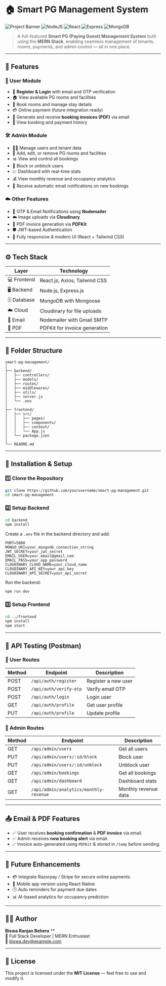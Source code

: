 

# 🏠 Smart PG Management System

![Project Banner](https://img.shields.io/badge/MERN-Stack-blue?style=for-the-badge&logo=mongodb)
![NodeJS](https://img.shields.io/badge/Node.js-43853D?style=for-the-badge&logo=node.js&logoColor=white)
![React](https://img.shields.io/badge/React-20232A?style=for-the-badge&logo=react&logoColor=61DAFB)
![Express](https://img.shields.io/badge/Express.js-404D59?style=for-the-badge)
![MongoDB](https://img.shields.io/badge/MongoDB-4EA94B?style=for-the-badge&logo=mongodb&logoColor=white)

> A full-featured **Smart PG (Paying Guest) Management System** built using the **MERN Stack**, enabling seamless management of tenants, rooms, payments, and admin control — all in one place.

---

## 🚀 Features

### 👤 User Module
- 🔐 **Register & Login** with email and OTP verification  
- 🏠 View available PG rooms and facilities  
- 📅 Book rooms and manage stay details  
- 💳 Online payment (future integration ready)  
- 📃 Generate and receive **booking invoices (PDF)** via email  
- 🧾 View booking and payment history  

### 🛠️ Admin Module
- 👨‍💼 Manage users and tenant data  
- 🏢 Add, edit, or remove PG rooms and facilities  
- 📊 View and control all bookings  
- 🚫 Block or unblock users  
- 📈 Dashboard with real-time stats  
- 💰 View monthly revenue and occupancy analytics  
- 📩 Receive automatic email notifications on new bookings  

### ☁️ Other Features
- 📧 OTP & Email Notifications using **Nodemailer**  
- ☁️ Image uploads via **Cloudinary**  
- 📑 PDF invoice generation via **PDFKit**  
- 🛡️ JWT-based Authentication  
- 📱 Fully responsive & modern UI (React + Tailwind CSS)  

---

## ⚙️ Tech Stack

| Layer | Technology |
|-------|-------------|
| 💻 Frontend | React.js, Axios, Tailwind CSS |
| 🖥 Backend | Node.js, Express.js |
| 🗄 Database | MongoDB with Mongoose |
| ☁️ Cloud | Cloudinary for file uploads |
| 📧 Email | Nodemailer with Gmail SMTP |
| 🧾 PDF | PDFKit for invoice generation |

---

## 🧩 Folder Structure

```
smart-pg-management/
│
├── backend/
│   ├── controllers/
│   ├── models/
│   ├── routes/
│   ├── middlewares/
│   ├── utils/
│   ├── server.js
│   └── .env
│
├── frontend/
│   ├── src/
│   │   ├── pages/
│   │   ├── components/
│   │   ├── context/
│   │   └── App.js
│   └── package.json
│
└── README.md
```

---

## 🔧 Installation & Setup

### 1️⃣ Clone the Repository
```bash
git clone https://github.com/yourusername/smart-pg-management.git
cd smart-pg-management
```

### 2️⃣ Setup Backend
```bash
cd backend
npm install
```

Create a `.env` file in the backend directory and add:

```env
PORT=5000
MONGO_URI=your_mongodb_connection_string
JWT_SECRET=your_jwt_secret
EMAIL_USER=your_email@gmail.com
EMAIL_PASS=your_app_password
CLOUDINARY_CLOUD_NAME=your_cloud_name
CLOUDINARY_API_KEY=your_api_key
CLOUDINARY_API_SECRET=your_api_secret
```

Run the backend:
```bash
npm run dev
```

### 3️⃣ Setup Frontend
```bash
cd ../frontend
npm install
npm start
```

---

## 🧪 API Testing (Postman)

### 🔹 User Routes
| Method | Endpoint | Description |
|--------|-----------|-------------|
| POST | `/api/auth/register` | Register a new user |
| POST | `/api/auth/verify-otp` | Verify email OTP |
| POST | `/api/auth/login` | Login user |
| GET | `/api/auth/profile` | Get user profile |
| PUT | `/api/auth/profile` | Update profile |

### 🔹 Admin Routes
| Method | Endpoint | Description |
|--------|-----------|-------------|
| GET | `/api/admin/users` | Get all users |
| PUT | `/api/admin/users/:id/block` | Block user |
| PUT | `/api/admin/users/:id/unblock` | Unblock user |
| GET | `/api/admin/bookings` | Get all bookings |
| GET | `/api/admin/dashboard` | Dashboard stats |
| GET | `/api/admin/analytics/monthly-revenue` | Monthly revenue data |

---

## 📤 Email & PDF Features

- ✅ User receives **booking confirmation** & **PDF invoice** via email.  
- ✅ Admin receives **new booking alert** via email.  
- ✅ Invoice auto-generated using `PDFKit` & stored in `/temp` before sending.

---

## 🧠 Future Enhancements

- 💳 Integrate Razorpay / Stripe for secure online payments  
- 📱 Mobile app version using React Native  
- 🕒 Auto reminders for payment due dates  
- 📊 AI-based analytics for occupancy prediction  

---

## 🧑‍💻 Author

**Biswa Ranjan Behera**
**  
🚀 Full Stack Developer | MERN Enthusiast  
📧 [biswa.dev@example.com](mailto:biswa.dev@example.com)

---

## 🪪 License

This project is licensed under the **MIT License** — feel free to use and modify it.

